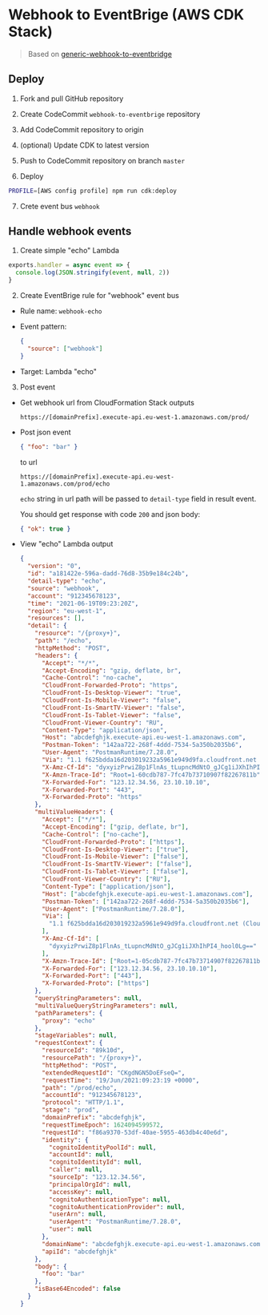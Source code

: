 # Webhook to EventBrige (AWS CDK Stack)

> Based on [generic-webhook-to-eventbridge](https://github.com/vacationtracker/generic-webhook-to-eventbridge)

## Deploy

1. Fork and pull GitHub repository

2. Create CodeCommit `webhook-to-eventbrige` repository

3. Add CodeCommit repository to origin

4. (optional) Update CDK to latest version

5. Push to CodeCommit repository on branch `master`

6. Deploy

```sh
PROFILE=[AWS config profile] npm run cdk:deploy
```

7. Crete event bus `webhook`

## Handle webhook events

1. Create simple "echo" Lambda

```js
exports.handler = async event => {
  console.log(JSON.stringify(event, null, 2))
}
```

2. Create EventBrige rule for "webhook" event bus

- Rule name: `webhook-echo`

- Event pattern:

  ```json
  {
    "source": ["webhook"]
  }
  ```

- Target: Lambda "echo"

3. Post event

- Get webhook url from CloudFormation Stack outputs

  `https://[domainPrefix].execute-api.eu-west-1.amazonaws.com/prod/`

- Post json event

  ```json
  { "foo": "bar" }
  ```

  to url

  `https://[domainPrefix].execute-api.eu-west-1.amazonaws.com/prod/echo`

  `echo` string in url path will be passed to `detail-type` field in result event.

  You should get response with code `200` and json body:

  ```json
  { "ok": true }
  ```

- View "echo" Lambda output

  ```json
  {
    "version": "0",
    "id": "a181422e-596a-dadd-76d8-35b9e184c24b",
    "detail-type": "echo",
    "source": "webhook",
    "account": "912345678123",
    "time": "2021-06-19T09:23:20Z",
    "region": "eu-west-1",
    "resources": [],
    "detail": {
      "resource": "/{proxy+}",
      "path": "/echo",
      "httpMethod": "POST",
      "headers": {
        "Accept": "*/*",
        "Accept-Encoding": "gzip, deflate, br",
        "Cache-Control": "no-cache",
        "CloudFront-Forwarded-Proto": "https",
        "CloudFront-Is-Desktop-Viewer": "true",
        "CloudFront-Is-Mobile-Viewer": "false",
        "CloudFront-Is-SmartTV-Viewer": "false",
        "CloudFront-Is-Tablet-Viewer": "false",
        "CloudFront-Viewer-Country": "RU",
        "Content-Type": "application/json",
        "Host": "abcdefghjk.execute-api.eu-west-1.amazonaws.com",
        "Postman-Token": "142aa722-268f-4ddd-7534-5a350b2035b6",
        "User-Agent": "PostmanRuntime/7.28.0",
        "Via": "1.1 f625bdda16d203019232a5961e949d9fa.cloudfront.net (CloudFront)",
        "X-Amz-Cf-Id": "dyxyizPrwiZ8p1FlnAs_tLupncMdNtO_gJCg1iJXhIhPI4_hool0Lg==",
        "X-Amzn-Trace-Id": "Root=1-60cdb787-7fc47b73710907f82267811b",
        "X-Forwarded-For": "123.12.34.56, 23.10.10.10",
        "X-Forwarded-Port": "443",
        "X-Forwarded-Proto": "https"
      },
      "multiValueHeaders": {
        "Accept": ["*/*"],
        "Accept-Encoding": ["gzip, deflate, br"],
        "Cache-Control": ["no-cache"],
        "CloudFront-Forwarded-Proto": ["https"],
        "CloudFront-Is-Desktop-Viewer": ["true"],
        "CloudFront-Is-Mobile-Viewer": ["false"],
        "CloudFront-Is-SmartTV-Viewer": ["false"],
        "CloudFront-Is-Tablet-Viewer": ["false"],
        "CloudFront-Viewer-Country": ["RU"],
        "Content-Type": ["application/json"],
        "Host": ["abcdefghjk.execute-api.eu-west-1.amazonaws.com"],
        "Postman-Token": ["142aa722-268f-4ddd-7534-5a350b2035b6"],
        "User-Agent": ["PostmanRuntime/7.28.0"],
        "Via": [
          "1.1 f625bdda16d203019232a5961e949d9fa.cloudfront.net (CloudFront)"
        ],
        "X-Amz-Cf-Id": [
          "dyxyizPrwiZ8p1FlnAs_tLupncMdNtO_gJCg1iJXhIhPI4_hool0Lg=="
        ],
        "X-Amzn-Trace-Id": ["Root=1-05cdb787-7fc47b73714907f82267811b"],
        "X-Forwarded-For": ["123.12.34.56, 23.10.10.10"],
        "X-Forwarded-Port": ["443"],
        "X-Forwarded-Proto": ["https"]
      },
      "queryStringParameters": null,
      "multiValueQueryStringParameters": null,
      "pathParameters": {
        "proxy": "echo"
      },
      "stageVariables": null,
      "requestContext": {
        "resourceId": "89k10d",
        "resourcePath": "/{proxy+}",
        "httpMethod": "POST",
        "extendedRequestId": "CKgdNGN5DoEFseQ=",
        "requestTime": "19/Jun/2021:09:23:19 +0000",
        "path": "/prod/echo",
        "accountId": "912345678123",
        "protocol": "HTTP/1.1",
        "stage": "prod",
        "domainPrefix": "abcdefghjk",
        "requestTimeEpoch": 1624094599572,
        "requestId": "f86a9370-53df-40ae-5955-463db4c40e6d",
        "identity": {
          "cognitoIdentityPoolId": null,
          "accountId": null,
          "cognitoIdentityId": null,
          "caller": null,
          "sourceIp": "123.12.34.56",
          "principalOrgId": null,
          "accessKey": null,
          "cognitoAuthenticationType": null,
          "cognitoAuthenticationProvider": null,
          "userArn": null,
          "userAgent": "PostmanRuntime/7.28.0",
          "user": null
        },
        "domainName": "abcdefghjk.execute-api.eu-west-1.amazonaws.com",
        "apiId": "abcdefghjk"
      },
      "body": {
        "foo": "bar"
      },
      "isBase64Encoded": false
    }
  }
  ```
